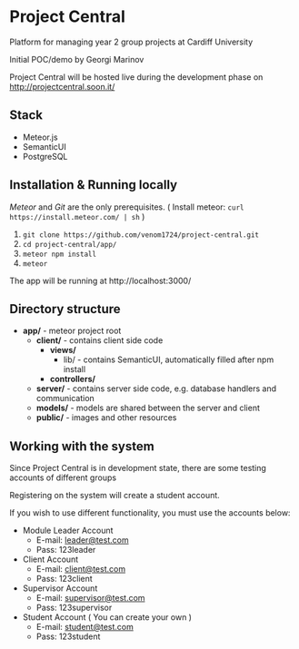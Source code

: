 # Project Central
Platform for managing year 2 group projects at Cardiff University

Initial POC/demo by Georgi Marinov

Project Central will be hosted live during the development phase on http://projectcentral.soon.it/

## Stack
* Meteor.js
* SemanticUI
* PostgreSQL

## Installation & Running locally
*Meteor* and *Git* are the only prerequisites. ( Install meteor: `curl https://install.meteor.com/ | sh` )
1. `git clone https://github.com/venom1724/project-central.git`
2. `cd project-central/app/`
3. `meteor npm install`
4. `meteor`

The app will be running at http://localhost:3000/

## Directory structure 
* **app/**  -  meteor project root
  * **client/** - contains client side code
    * **views/**
      * lib/ - contains SemanticUI, automatically filled after npm install 
    * **controllers/**
  * **server/** - contains server side code, e.g. database handlers and communication
  * **models/** - models are shared between the server and client
  * **public/** - images and other resources

## Working with the system
Since Project Central is in development state, there are some testing accounts of different groups

Registering on the system will create a student account.

If you wish to use different functionality, you must use the accounts below:

* Module Leader Account
  * E-mail: leader@test.com
  * Pass:   123leader
* Client Account
  * E-mail: client@test.com
  * Pass:   123client
* Supervisor Account
  * E-mail: supervisor@test.com
  * Pass:   123supervisor
* Student Account ( You can create your own )
  * E-mail: student@test.com
  * Pass:   123student
